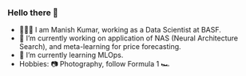 ### Hello there 👋

<!--
**mkumar73/mkumar73** is a ✨ _special_ ✨ repository because its `README.md` (this file) appears on your GitHub profile.

Here are some ideas to get you started:

- 🔭 I’m currently working on ...
- 🌱 I’m currently learning ...
- 👯 I’m looking to collaborate on ...
- 🤔 I’m looking for help with ...
- 💬 Ask me about ...
- 📫 How to reach me: ...
- 😄 Pronouns: ...
- ⚡ Fun fact: ...
-->

- 👨🏻‍💻 I am Manish Kumar, working as a Data Scientist at BASF. 
- 🔭 I’m currently working on application of NAS (Neural Architecture Search), and meta-learning for price forecasting.
- 🌱 I’m currently learning MLOps.
- Hobbies: 📷 Photography, follow Formula 1 🏎 
